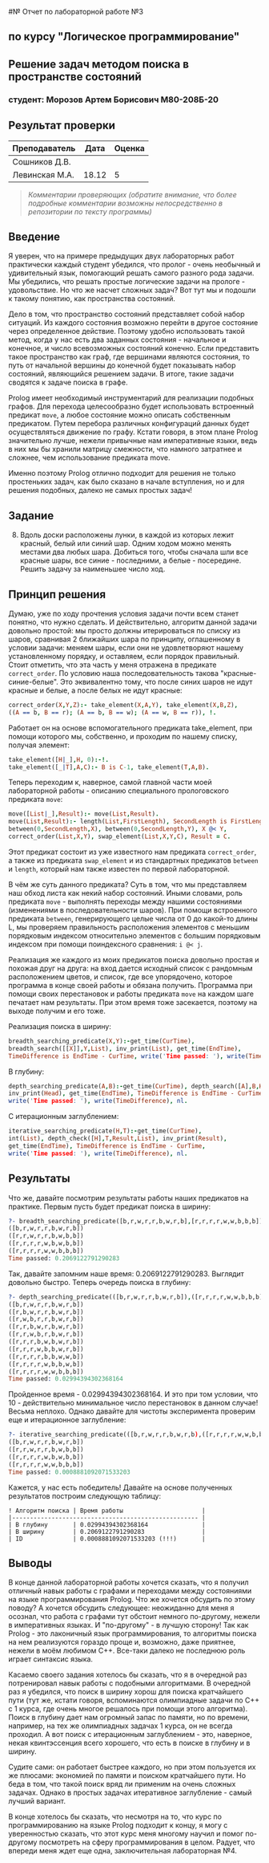 #№ Отчет по лабораторной работе №3
## по курсу "Логическое программирование"

## Решение задач методом поиска в пространстве состояний

### студент: Морозов Артем Борисович М80-208Б-20

## Результат проверки

| Преподаватель     | Дата         |  Оценка       |
|-------------------|--------------|---------------|
| Сошников Д.В. |              |               |
| Левинская М.А.|    18.12     |       5       |

> *Комментарии проверяющих (обратите внимание, что более подробные комментарии возможны непосредственно в репозитории по тексту программы)*


## Введение

Я уверен, что на примере предыдущих двух лабораторных работ практически каждый студент убедился, что пролог - очень необычный и удивительный язык, помогающий решать самого разного рода задачи. Мы убедились, что решать простые логические задачи на прологе - удовольствие. Но что же насчет сложных задач? Вот тут мы и подошли к такому понятию, как пространства состояний.

Дело в том, что пространство состояний представляет собой набор ситуаций. Из каждого состояния возможно перейти в другое состояние через определенное действие. Поэтому удобно использовать такой метод, когда у нас есть два заданных состояния - начальное и конечное, и число всевозможных состояний конечно. Если представить такое пространство как граф, где вершинами являются состояния, то путь от начальной вершины до конечной будет показывать набор состояний, являющийся решением задачи. В итоге, такие задачи сводятся к задаче поиска в графе.

Prolog имеет необходимый инструментарий для реализации подобных графов. Для перехода целесообразно будет использовать встроенный предикат ```move```, а любое состояние можно описать собственным предикатом. Путем перебора различных конфигураций данных будет осуществляться движение по графу. Кстати говоря, в этом плане Prolog значительно лучше, нежели привычные нам императивные языки, ведь в них мы бы хранили матрицу смежности, что намного затратнее и сложнее, чем использование предиката move.

Именно поэтому Prolog отлично подходит для решения не только простеньких задач, как было сказано в начале вступления, но и для решения подобных, далеко не самых простых задач!

## Задание

8. Вдоль доски расположены лунки, в каждой из которых лежит красный, белый или синий шар. Одним ходом можно менять местами два любых шара. Добиться того, чтобы сначала шли все красные шары, все синие - последними, а белые - посередине. Решить задачу за наименьшее число ход.

## Принцип решения

Думаю, уже по ходу прочтения условия задачи почти всем станет понятно, что нужно сделать. И действительно, алгоритм данной задачи довольно простой: мы просто должны итерироваться по списку из шаров, сравнивая 2 ближайших шара по принципу, оглашенному в условии задачи: меняем шары, если они не удовлетворяют нашему установленному порядку, и оставляем, если порядок правильный. Стоит отметить, что эта часть у меня отражена в предикате ```correct_order```. По условию наша последовательность такова "красные-синие-белые". Это эквивалентно тому, что после синих шаров не идут красные и белые, а после белых не идут красные:

```prolog
correct_order(X,Y,Z):- take_element(X,A,Y), take_element(X,B,Z),
((A == b, B == r); (A == b, B == w); (A == w, B == r)), !.
``` 

Работает он на основе вспомогательного предиката take_element, при помощи которого мы, собственно, и проходим по нашему списку, получая элемент:

```prolog
take_element([H|_],H, 0):-!.
take_element([_|T],A,C):- B is C-1, take_element(T,A,B).
```

Теперь переходим к, наверное, самой главной части моей лабораторной работы - описанию специального прологовского предиката ```move```:

```prolog
move([List|_],Result):- move(List,Result).
move(List,Result):- length(List,FirstLength), SecondLength is FirstLength - 1, 
between(0,SecondLength,X), between(0,SecondLength,Y), X @< Y, 
correct_order(List,X,Y), swap_element(List,X,Y,C), Result = C.
```
Этот предикат состоит из уже известного нам предиката ```correct_order```, а также из предиката ```swap_element``` и из стандартных предикатов ```between``` и ```length```, который нам также известен по первой лабораторной. 

В чём же суть данного предиката? Суть в том, что мы представляем наш обход листа как некий набор состояний. Иными словами, роль предиката ```move``` - выполнять переходы между нашими состояниями (изменениями в последовательности шаров). При помощи встроенного предиката ```between```, генерирующего целые числа от 0 до какой-то длины L, мы проверяем правильность расположения элементов с меньшим порядковым индексом относительно элементов с большим порядковым индексом при помощи поиндексного сравнения: ```i @< j```. 

Реализация же каждого из моих предикатов поиска довольно простая и похожая друг на друга: на вход дается исходный список с рандомным расположением цветов, и список, где все упорядочено, которое программа в конце своей работы и обязана получить. Программа при помощи своих перестановок и работы предиката ```move``` на каждом шаге печатает нам результаты. При этом время тоже засекается, поэтому на выходе получим и его тоже.

Реализация поиска в ширину:
```prolog
breadth_searching_predicate(X,Y):-get_time(CurTime),
breadth_search([[X]],Y,List), inv_print(List), get_time(EndTime),
TimeDifference is EndTime - CurTime, write('Time passed: '), write(TimeDifference), nl.
```

В глубину:
```prolog
depth_searching_predicate(A,B):-get_time(CurTime), depth_search([A],B,Head),
inv_print(Head), get_time(EndTime), TimeDifference is EndTime - CurTime,
write('Time passed: '), write(TimeDifference), nl.
```

С итерационным заглублением:
```prolog
iterative_searching_predicate(H,T):-get_time(CurTime),
int(List), depth_check([H],T,Result,List), inv_print(Result),
get_time(EndTime), TimeDifference is EndTime - CurTime,
write('Time passed: '), write(TimeDifference), nl.
```

## Результаты

Что же, давайте посмотрим результаты работы наших предикатов на практике. Первым пусть будет предикат поиска в ширину:
```prolog
?- breadth_searching_predicate([b,r,w,r,r,b,w,r,b],[r,r,r,r,w,w,b,b,b]).
([b,r,w,r,r,b,w,r,b])
([r,r,w,r,r,b,w,b,b])
([r,r,r,r,w,b,w,b,b])
([r,r,r,r,w,w,b,b,b])
Time passed: 0.2069122791290283
```

Так, давайте запомним наше время: 0.2069122791290283. Выглядит довольно быстро. Теперь очередь поиска в глубину:
```prolog
?- depth_searching_predicate(([b,r,w,r,r,b,w,r,b]),([r,r,r,r,w,w,b,b,b])).
([b,r,w,r,r,b,w,r,b])
([r,b,w,r,r,b,w,r,b])
([r,w,b,r,r,b,w,r,b])
([r,r,b,w,r,b,w,r,b])
([r,r,w,b,r,b,w,r,b])
([r,r,r,b,w,b,w,r,b])
([r,r,r,w,b,b,w,r,b])
([r,r,r,r,b,b,w,w,b])
([r,r,r,r,w,b,b,w,b])
([r,r,r,r,w,w,b,b,b])
Time passed: 0.02994394302368164
```

Пройденное время - 0.02994394302368164. И это при том условии, что 10 - действительно минимальное число перестановок в данном случае! Весьма неплохо. Однако давайте для чистоты эксперимента проверим еще и итерационное заглубление:
```prolog
?- iterative_searching_predicate(([b,r,w,r,r,b,w,r,b),([r,r,r,r,w,w,b,b,b])).
([b,r,w,r,r,b,w,r,b])
([r,r,w,r,r,b,w,b,b])
([r,r,r,r,w,b,w,b,b])
([r,r,r,r,w,w,b,b,b])
Time passed: 0.0008881092071533203
```

Кажется, у нас есть победитель! Давайте на основе полученных результатов построим следующую таблицу:

```
! Алгоритм поиска | Время работы                      |
|---------------------------------------------------- |
| В глубину       | 0.02994394302368164               |
| В ширину        | 0.2069122791290283                |
| ID              | 0.0008881092071533203 (!!!)       |
```

## Выводы

В конце данной лабораторной работы хочется сказать, что я получил отличный навык работы с графами и переходами между состояниями на языке программирования Prolog. 
Что же хочется обсудить по этому поводу? А хочется обсудить следующее: неожиданно для меня я осознал, что работа с графами тут обстоит немного по-другому, нежели в императивных языках. И "по-другому" - в лучшую сторону! Так как Prolog - это лаконичный язык программирования, то алгоритмы поиска на нем реализуются гораздо проще и, возможно, даже приятнее, нежели в моём любимом С++. Все-таки далеко не последнюю роль играет синтаксис языка.

Касаемо своего задания хотелось бы сказать, что я в очередной раз потренировал навык работы с подобными алгоритмами. В очередной раз я убедился, что поиск в ширину хорош для поиска кратчайшего пути (тут же, кстати говоря, вспоминаются олимпиадные задачи по С++ с 1 курса, где очень многое решалось при помощи этого алгоритма). Поиск в глубину дает нам огромный запас по памяти, но по времени, например, на тех же олимпиадных задачах 1 курса, он не всегда проходил. А вот поиск с итерационным заглублением - это, наверное, некая квинтэссенция всего хорошего, что есть в поиске в глубину и в ширину.

Судите сами: он работает быстрее каждого, но при этом пользуется их же плюсами: экономией по памяти и поиском кратчайшего пути. Но беда в том, что такой поиск вряд ли применим на очень сложных задачах. Однако в простых задачах итеративное заглубление - самый лучший вариант.

В конце хотелось бы сказать, что несмотря на то, что курс по программированию на языке Prolog подходит к концу, я могу с уверенностью сказать, что этот курс меня многому научил и помог по-другому посмотреть на сферу программирования в целом. Радует, что впереди меня ждет еще одна, заключительная лабораторная №4.

